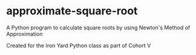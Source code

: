 # approximate-square-root
A Python program to calculate square roots by using Newton's Method of Approximation

Created for the Iron Yard Python class as part of Cohort V
